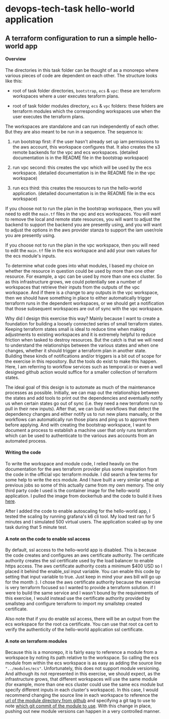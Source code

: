 # devops-tech-task hello-world application

## A terraform configuration to run a simple hello-world app

#### Overview

The directories in this task folder can be thought of as a monorepo where various pieces of code are dependent on each other. The structure looks like this:

* root of task folder directories, `bootstrap`, `ecs` & `vpc`: these are terraform workspaces where a user executes teraform plans.

* root of task folder modules directory, `ecs` & `vpc` folders: these folders are terraform modules which the corresponding workspaces use when the user executes the terraform plans.

The workspaces are standalone and can run independently of each other. But they are also meant to be run in a sequence. The sequence is:

1. run bootstrap first: if the user hasn't already set up iam permissions to the aws account, this workspace configures that. It also creates the s3 remote backends for the vpc and ecs workspaces. (detailed documentation is in the README file in the bootstrap workspace)

2. run vpc second: this creates the vpc which will be used by the ecs workspace. (detailed documentation is in the README file in the vpc workspace)

3. run ecs third: this creates the resources to run the hello-world application. (detailed documentation is in the README file in the ecs workspace)

If you choose not to run the plan in the bootstrap workspace, then you will need to edit the `main.tf` files in the vpc and ecs workspaces. You will want to remove the local and remote state resources, you will want to adjust the backend to support the backend you are presently using, and you will want to adjust the options in the aws provider stanza to support the iam user/role you are presently using.

If you choose not to run the plan in the vpc workspace, then you will need to edit the `main.tf` file in the ecs workspace and add your own values for the ecs module's inputs.

To determine what code goes into what modules, I based my choice on whether the resource in question could be used by more than one other resource. For example, a vpc can be used by more than one ecs cluster. So as this infrastructure grows, we could potentially see a number of workspaces that retrieve their inputs from the outputs of the vpc workspace. And if there is a change to any outputs in the vpc workspace, then we should have something in place to either automatically trigger terraform runs in the dependent workspaces, or we should get a notification that those subsequent workspaces are out of sync with the vpc workspace.

Why did I design this exercise this way? Mainly because I want to create a foundation for building a loosely connected series of small terraform states. Keeping terraform states small is ideal to reduce time when making adjustments to existing workspaces and it is extremely helpful to reduce friction when tasked to destroy resources. But the catch is that we will need to understand the relationships between the various states and when one changes, whether it should trigger a terraform plan in another state. Building these kinds of notifications and/or triggers is a bit out of scope for the exercise in this repository. But the tools do exist to make this happen. Here, I am referring to workflow services such as temporal.io or even a well designed github action would suffice for a smaller collection of terraform states.

The ideal goal of this design is to automate as much of the maintenance processes as possible. Initially, we can map out the relationships between the states and add tools to print out the dependencies and eventually notify us when certain states go out of sync (i.e. they need a new terraform run to pull in their new inputs). After that, we can build workflows that detect the dependency changes and either notify us to run new plans manually, or the workflows can automatically run those plans and ping us to approve them before applying. And with creating the bootstrap workspace, I want to document a process to establish a machine user that only runs terraform which can be used to authenticate to the various aws accounts from an automated process.

#### Writing the code

To write the workspace and module code, I relied heavily on the documentation for the aws terraform provider plus some inspiration from the code in the official vpc terraform module. I did search a few terms for some help to write the ecs module. And I have built a very similar setup at previous jobs so some of this actually came from my own memory. The only third party code I used is the container image for the hello-world application. I pulled the image from dockerhub and the code to build it lives [here](https://github.com/opsxcq/docker-helloworld-http).

After I added the code to enable autoscaling for the hello-world app, I tested the scaling by running grafana's k6 cli tool. My load test ran for 5 minutes and I simulated 500 virtual users. The application scaled up by one task during that 5 minute test.

#### A note on the code to enable ssl access

By default, ssl access to the hello-world app is disabled. This is because the code creates and configures an aws certificate authority. The certificate authority creates the ssl certificate used by the load balancer to enable https access. The aws certificate authority costs a minimum $400 USD so I placed it behind the enable_ssl input variable. You can enable this code by setting that input variable to true. Just keep in mind your aws bill will go up for the month :). I chose the aws certificate authority because the exercise is very terraform focused so I wanted to provide a terraform solution. if I were to build the same service and I wasn't bound by the requirements of this exercise, I would instead use the certificate authority provided by smallstep and configure terraform to import my smallstep created certificate.

Also note that if you do enable ssl access, there will be an output from the ecs workspace for the root ca certificate. You can use that root ca cert to verify the authenticity of the hello-world application ssl certificate.

#### A note on terraform modules

Because this is a monorepo, it is fairly easy to reference a module from a workspace by noting its path relative to the workspace. So calling the ecs module from within the ecs workspace is as easy as adding the source line `"../modules/ecs"`.  Unfortunately, this does not support module versioning. And although its not represented in this exercise, we should expect, as the infrastructure grows, that different workspaces will use the same module (for example, more than one ecs cluster could use the same ecs module but specify different inputs in each cluster's workspace). In this case, I would recommend changing the source line in each workspace to reference the [url of the module directory from github](https://www.terraform.io/language/modules/sources#github) and specifying a git tag to use to note [which git commit of the module to use](https://www.terraform.io/language/modules/sources#selecting-a-revision). With this change in place, pushing out new module versions can happen in a very controlled manner.
